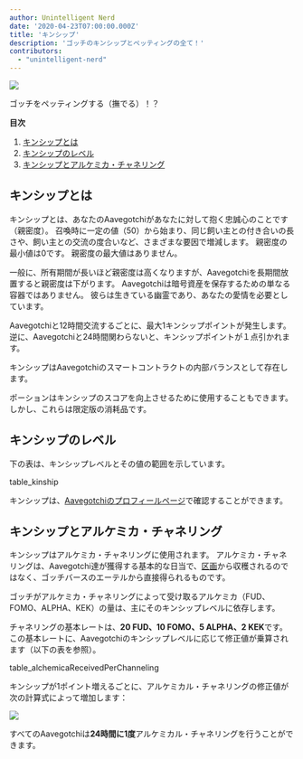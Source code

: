 ```yaml
---
author: Unintelligent Nerd
date: '2020-04-23T07:00:00.000Z'
title: 'キンシップ'
description: 'ゴッチのキンシップとペッティングの全て！'
contributors:
  - "unintelligent-nerd"
---
```


<div class="headerImageContainer">
<img class="headerImage" src="/kinship/petgotchi.gif">
<p class="headerImageText">ゴッチをペッティングする（撫でる）！？</p>
</div>

<div class="contentsBox">

**目次**

<ol>
<li><a href=#what-is-kinship>キンシップとは</a></li>
<li><a href=#kinship-levels>キンシップのレベル</a></li>
<li><a href=#kinship-and-alchemical-channeling>キンシップとアルケミカ・チャネリング</a></li>
</ol>

</div>

## キンシップとは

キンシップとは、あなたのAavegotchiがあなたに対して抱く忠誠心のことです（親密度）。 召喚時に一定の値（50）から始まり、同じ飼い主との付き合いの長さや、飼い主との交流の度合いなど、さまざまな要因で増減します。 親密度の最小値は0です。 親密度の最大値はありません。

一般に、所有期間が長いほど親密度は高くなりますが、Aavegotchiを長期間放置すると親密度は下がります。 Aavegotchiは暗号資産を保存するための単なる容器ではありません。 彼らは生きている幽霊であり、あなたの愛情を必要としています。

Aavegotchiと12時間交流するごとに、最大1キンシップポイントが発生します。 逆に、Aavegotchiと24時間関わらないと、キンシップポイントが１点引かれます。

キンシップはAavegotchiのスマートコントラクトの内部バランスとして存在します。

ポーションはキンシップのスコアを向上させるために使用することもできます。 しかし、これらは限定版の消耗品です。

## キンシップのレベル

下の表は、キンシップレベルとその値の範囲を示しています。

table_kinship

キンシップは、[Aavegotchiのプロフィールページ](/aavegotchi-profile)で確認することができます。

## キンシップとアルケミカ・チャネリング

キンシップはアルケミカ・チャネリングに使用されます。 アルケミカ・チャネリングは、Aavegotchi達が獲得する基本的な日当で、[区画](/gotchiverse)から収穫されるのではなく、ゴッチバースのエーテルから直接得られるものです。

ゴッチがアルケミカ・チャネリングによって受け取るアルケミカ（FUD、FOMO、ALPHA、KEK）の量は、主にそのキンシップレベルに依存します。

チャネリングの基本レートは、**20 FUD、10 FOMO、5 ALPHA、2 KEK**です。この基本レートに、Aavegotchiのキンシップレベルに応じて修正値が乗算されます（以下の表を参照）。

table_alchemicaReceivedPerChanneling

キンシップが1ポイント増えるごとに、アルケミカル・チャネリングの修正値が次の計算式によって増加します：

<img class="bodyImage" src="/kinship/alchemical-channeling-modifier.png" />

すべてのAavegotchiは**24時間に1度**アルケミカル・チャネリングを行うことができます。

